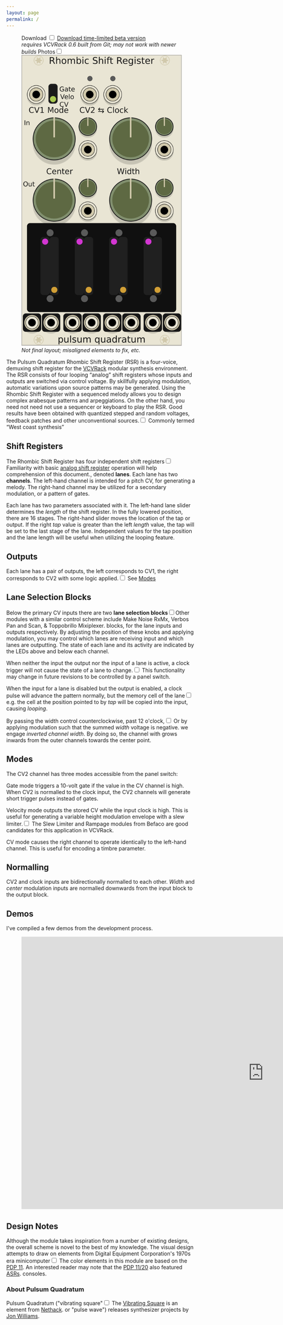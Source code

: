 ```yaml
---
layout: page
permalink: /
---
```


<figure>
  <label for="mn-download" class="margin-toggle">Download</label>
  <input type="checkbox" id="mn-download" class="margin-toggle">
  <span class="marginnote">
  <a href="https://github.com/bongozone/bongozone.github.io/releases">Download time-limited beta version</a><br>
  <em class="danger">requires VCVRack 0.6 built from Git; may not work with newer builds</em>
  </span>
  <label for="mn-exports-imports" class="margin-toggle">Photos</label><input type="checkbox" id="mn-exports-imports" class="margin-toggle"><span class="marginnote">
  <img src="images/rsr-beta-1.png" alt="Rhombic Shift Register β 1">
  <br>
  <em>Not final layout; misaligned elements to fix, etc.</em>
  </span>
</figure>

<p>
The Pulsum Quadratum <span class="newthought">Rhombic Shift Register</span> (RSR) is a four-voice, demuxing shift
register for the <a href="http://www.vcvrack.com/">VCVRack</a> modular synthesis environment.
The RSR consists of four looping “analog” shift registers whose inputs and outputs are
switched via control voltage.
By skillfully applying modulation, automatic variations upon
source patterns may be generated. Using the Rhombic Shift Register with a sequenced melody allows you to
design complex arabesque patterns and arpeggiations.
On the other hand, you need not need not use a sequencer or keyboard
to play the RSR. Good results have been obtained with quantized stepped and random voltages,
feedback patches and other unconventional sources.<label for="sn-westcoast" class="margin-toggle sidenote-number"></label><input type="checkbox" id="sn-westcoast" class="margin-toggle">
<span class="sidenote">
 Commonly termed “West coast synthesis”
</span>
</p>

## Shift Registers

The Rhombic Shift Register has four independent shift
 registers<label for="sn-asr" class="margin-toggle sidenote-number"></label><input type="checkbox" id="sn-asr" class="margin-toggle"><span class="sidenote">Familiarity with basic <a href="https://sites.google.com/site/westcoastsynthesis/asr">analog shift register</a> operation will help comprehension of this document.</span>,
 denoted <strong>lanes</strong>. Each lane
has two <strong>channels</strong>. The left-hand channel is intended for a pitch CV, for generating a melody.
The right-hand channel may be utilized for a secondary modulation, or a pattern of gates.

Each lane has two parameters associated with it. The left-hand lane slider determines
the <em>length</em> of the shift register. In the fully lowered position, there are 16
stages. The right-hand slider moves the location of the tap or output. If the right <em>tap</em>
value is greater than the left <em>length</em> value, the tap will be set to the last stage
of the lane. Independent values for the tap position and the lane length will be
useful when utilizing the looping feature.

## Outputs

Each lane has a pair of outputs, the left corresponds to CV1, the right corresponds
to CV2 with some logic applied.<label for="sn-seemodes" class="margin-toggle sidenote-number"></label><input type="checkbox" id="sn-seemodes" class="margin-toggle"><span class="sidenote">
  See <a href="#modes">Modes</a>
</span>


## Lane Selection Blocks

Below the primary CV inputs there are two <strong>lane selection blocks</strong><label for="sn-ps" class="margin-toggle sidenote-number"></label><input type="checkbox" id="sn-ps" class="margin-toggle"><span class="sidenote">Other modules with a similar control scheme include Make Noise RxMx, Verbos Pan and Scan, &amp; Toppobrillo Mixiplexer.</span>
blocks, for the lane inputs and outputs respectively. By adjusting the position of these knobs and applying
modulation, you may control which lanes are receiving input and which lanes are outputting.
The state of each lane and its activity are indicated by the LEDs above and below each channel.

When neither the input the output nor the input of a lane is active, a clock trigger
will not cause the state of a lane to change.<label for="sn-muted" class="margin-toggle sidenote-number"></label><input type="checkbox" id="sn-muted" class="margin-toggle"><span class="sidenote">
  This functionality may change in future revisions to be controlled by a panel switch.
</span>

When the input for a lane is disabled but the output is enabled, a clock pulse
will advance the pattern normally, but the memory cell of the lane<label for="sn-looping" class="margin-toggle sidenote-number"></label><input type="checkbox" id="sn-looping" class="margin-toggle"><span class="sidenote">
e.g. the cell at the position pointed to by <em>tap</em>
</span> will be
copied into the input, causing <em>looping</em>.

By passing the width control counterclockwise, past 12 o'clock,<label for="sn-neg" class="margin-toggle sidenote-number"></label><input type="checkbox" id="sn-neg" class="margin-toggle"><span class="sidenote">
  Or by applying modulation such that the summed <em>width</em> voltage is negative.
</span>
we engage <em>inverted channel width</em>. By doing so, the channel with grows inwards from
the outer channels towards the center point.

## Modes

The CV2 channel has three modes accessible from the panel switch:

<span class="newthought">Gate</span> mode triggers a 10-volt gate if the value
in the CV channel is high. When CV2 is normalled to the clock input, the CV2 channels
will generate short trigger pulses instead of gates.

<span class="newthought">Velocity</span> mode outputs the stored CV while the
input clock is high. This is useful for generating a variable height modulation
envelope with a slew limiter.<label for="sn-befaco" class="margin-toggle sidenote-number"></label><input type="checkbox" id="sn-befaco" class="margin-toggle"><span class="sidenote">
    The Slew Limiter and Rampage modules from Befaco are good candidates for this application in VCVRack.
</span>

<span class="newthought">CV</span> mode causes the right channel to operate identically
to the left-hand channel. This is useful for encoding a timbre parameter.

## Normalling

CV2 and clock inputs are bidirectionally normalled to each other.
<em>Width</em> and <em>center</em> modulation inputs are normalled downwards
from the input block to the output block.

## Demos

I've compiled a few demos from the development process.

<figure class="iframe-wrapper fullwidth">
<iframe width="1280" height="720" src="https://www.youtube-nocookie.com/embed/videoseries?list=PLXG1DTcPHByw0bAFYJRXT4XNtOtAl_J2o" frameborder="0" allow="autoplay; encrypted-media" allowfullscreen></iframe>
</figure>

## Design Notes

Although the module takes inspiration from a number of existing designs, the overall
scheme is novel to the best of my knowledge. The visual design attempts to draw on
 elements from Digital Equipment Corporation's 1970s era minicomputer<label for="sn-dec" class="margin-toggle sidenote-number"></label><input type="checkbox" id="sn-dec" class="margin-toggle"><span class="sidenote">
  The color elements in this module are based on the <a href="https://en.wikipedia.org/wiki/PDP-11">PDP 11</a>.
  An interested reader may note that the <a href="http://gunkies.org/wiki/PDP-11/20">PDP 11/20</a> also featured <a href="http://gunkies.org/wiki/ASR33">ASRs</a>.
 </span>
 consoles.

### About Pulsum Quadratum

Pulsum Quadratum ("vibrating square"<label for="sn-vs" class="margin-toggle sidenote-number"></label><input type="checkbox" id="sn-vs" class="margin-toggle">
<span class="sidenote">
  The <a href="https://nethackwiki.com/wiki/Vibrating_square">Vibrating Square</a>
  is an element from <a href="https://en.wikipedia.org/wiki/NetHack">Nethack</a>.
</span>
 or "pulse wave") releases synthesizer
projects by <a href="https://jonwillia.ms/">Jon Williams</a>.

<!--
<ul>
  {% for post in site.posts %}
    <li>
      <a href="{{ post.url }}">{{ post.title }}</a>
      <span class="date">({{ post.date | date_to_string }})</span>
      {{ post.content}}
    </li>
  {% endfor %}
</ul>
-->
